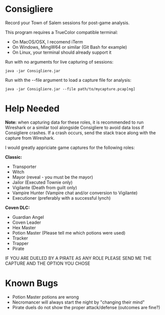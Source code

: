 # Consigliere
Record your Town of Salem sessions for post-game analysis.

This program requires a TrueColor compatible terminal:
- On MacOS/OSX, I recomend iTerm
- On Windows, MingW64 or similar (Git Bash for example)
- On Linux, your terminal should already support it


Run with no arguments for live capturing of sessions:

`java -jar Consigliere.jar`

Run with the --file argument to load a capture file for analysis:

`java -jar Consigliere.jar --file path/to/mycapture.pcap[ng]`

# Help Needed
**Note:** when capturing data for these roles, it is recommended to run Wireshark or a similar tool alongside Consigliere to avoid data loss if Consigliere crashes. If a crash occurs, send the stack trace along with the capture from Wireshark.

I would greatly appriciate game captures for the following roles:

**Classic:**
- Transporter
- Witch
- Mayor (reveal - you must be the mayor)
- Jailor (Executed Townie only)
- Vigilante (Death from guilt only)
- Vampire Hunter (Vampire chat and/or conversion to Vigilante)
- Executioner (preferably with a successful lynch)

**Coven DLC:**
- Guardian Angel
- Coven Leader
- Hex Master
- Potion Master (Please tell me which potions were used)
- Tracker
- Trapper
- Pirate

IF YOU ARE DUELED BY A PIRATE AS ANY ROLE PLEASE SEND ME THE CAPTURE AND THE OPTION YOU CHOSE

# Known Bugs
- Potion Master potions are wrong
- Necromancer will always start the night by "changing their mind"
- Pirate duels do not show the proper attack/defense (outcomes are fine?)

